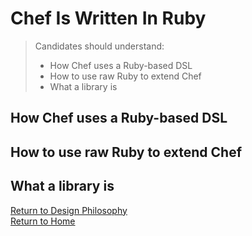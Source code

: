# Chef Is Written In Ruby 

> Candidates should understand:
> - How Chef uses a Ruby-based DSL
> - How to use raw Ruby to extend Chef	
> - What a library is

## How Chef uses a Ruby-based DSL


## How to use raw Ruby to extend Chef	


## What a library is


[Return to Design Philosophy](README.md)</br>
[Return to Home](../README.md)
